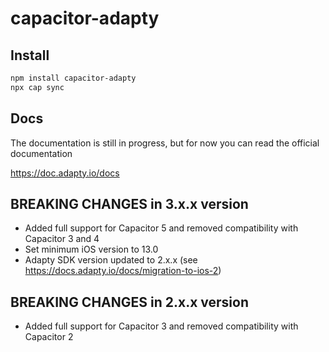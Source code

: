 # capacitor-adapty


## Install

```bash
npm install capacitor-adapty
npx cap sync
```

## Docs

The documentation is still in progress, but for now you can read the official documentation

https://doc.adapty.io/docs

## BREAKING CHANGES in 3.x.x version

- Added full support for Capacitor 5 and removed compatibility with Capacitor 3 and 4
- Set minimum iOS version to 13.0
- Adapty SDK version updated to 2.x.x (see https://docs.adapty.io/docs/migration-to-ios-2)

## BREAKING CHANGES in 2.x.x version

- Added full support for Capacitor 3 and removed compatibility with Capacitor 2
